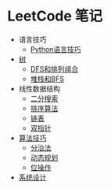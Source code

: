 # LeetCode 笔记

- 语言技巧
    - [Python语言技巧](./docs/python.md)
- [树](./docs/algorithms/tree.md)
    - [DFS和排列组合](./docs/algorithms/backtracking_permutation.md)
    - [堆栈和BFS](./docs/algorithms/stacks_queues.md)
- 线性数据结构
    - [二分搜索](./docs/algorithms/binary_search.md)
    - [排序算法](./docs/algorithms/sorting.md)
    - [链表](./docs/algorithms/linked_list.md)
    - [双指针](./docs/algorithms/two_pointers.md)
- [算法技巧](./docs/algorithms/misc.md)
    - [分治法](./docs/algorithms/divide_conquer.md)
    - [动态规划](./docs/algorithms/dynamic_programming.md)
    - [位操作](./docs/algorithms/bit_manipulation.md)
- [系统设计](./docs/system_design.md)
